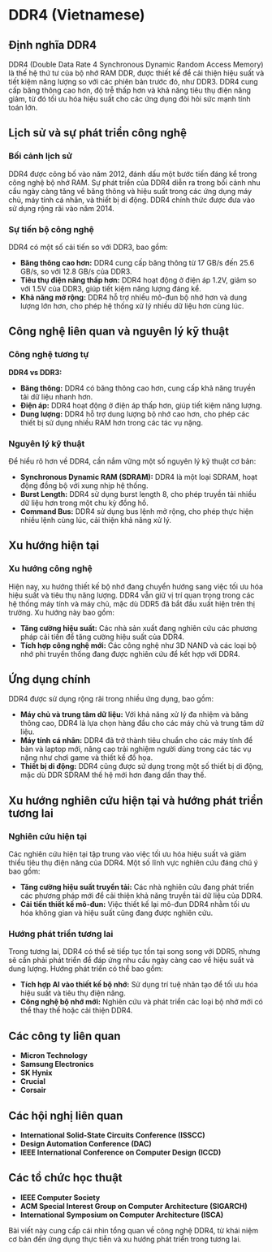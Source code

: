 # DDR4 (Vietnamese)

## Định nghĩa DDR4

DDR4 (Double Data Rate 4 Synchronous Dynamic Random Access Memory) là thế hệ thứ tư của bộ nhớ RAM DDR, được thiết kế để cải thiện hiệu suất và tiết kiệm năng lượng so với các phiên bản trước đó, như DDR3. DDR4 cung cấp băng thông cao hơn, độ trễ thấp hơn và khả năng tiêu thụ điện năng giảm, từ đó tối ưu hóa hiệu suất cho các ứng dụng đòi hỏi sức mạnh tính toán lớn.

## Lịch sử và sự phát triển công nghệ

### Bối cảnh lịch sử

DDR4 được công bố vào năm 2012, đánh dấu một bước tiến đáng kể trong công nghệ bộ nhớ RAM. Sự phát triển của DDR4 diễn ra trong bối cảnh nhu cầu ngày càng tăng về băng thông và hiệu suất trong các ứng dụng máy chủ, máy tính cá nhân, và thiết bị di động. DDR4 chính thức được đưa vào sử dụng rộng rãi vào năm 2014.

### Sự tiến bộ công nghệ

DDR4 có một số cải tiến so với DDR3, bao gồm:
- **Băng thông cao hơn:** DDR4 cung cấp băng thông từ 17 GB/s đến 25.6 GB/s, so với 12.8 GB/s của DDR3.
- **Tiêu thụ điện năng thấp hơn:** DDR4 hoạt động ở điện áp 1.2V, giảm so với 1.5V của DDR3, giúp tiết kiệm năng lượng đáng kể.
- **Khả năng mở rộng:** DDR4 hỗ trợ nhiều mô-đun bộ nhớ hơn và dung lượng lớn hơn, cho phép hệ thống xử lý nhiều dữ liệu hơn cùng lúc.

## Công nghệ liên quan và nguyên lý kỹ thuật

### Công nghệ tương tự

**DDR4 vs DDR3:**
- **Băng thông:** DDR4 có băng thông cao hơn, cung cấp khả năng truyền tải dữ liệu nhanh hơn.
- **Điện áp:** DDR4 hoạt động ở điện áp thấp hơn, giúp tiết kiệm năng lượng.
- **Dung lượng:** DDR4 hỗ trợ dung lượng bộ nhớ cao hơn, cho phép các thiết bị sử dụng nhiều RAM hơn trong các tác vụ nặng.

### Nguyên lý kỹ thuật

Để hiểu rõ hơn về DDR4, cần nắm vững một số nguyên lý kỹ thuật cơ bản:
- **Synchronous Dynamic RAM (SDRAM):** DDR4 là một loại SDRAM, hoạt động đồng bộ với xung nhịp hệ thống.
- **Burst Length:** DDR4 sử dụng burst length 8, cho phép truyền tải nhiều dữ liệu hơn trong một chu kỳ đồng hồ.
- **Command Bus:** DDR4 sử dụng bus lệnh mở rộng, cho phép thực hiện nhiều lệnh cùng lúc, cải thiện khả năng xử lý.

## Xu hướng hiện tại

### Xu hướng công nghệ

Hiện nay, xu hướng thiết kế bộ nhớ đang chuyển hướng sang việc tối ưu hóa hiệu suất và tiêu thụ năng lượng. DDR4 vẫn giữ vị trí quan trọng trong các hệ thống máy tính và máy chủ, mặc dù DDR5 đã bắt đầu xuất hiện trên thị trường. Xu hướng này bao gồm:
- **Tăng cường hiệu suất:** Các nhà sản xuất đang nghiên cứu các phương pháp cải tiến để tăng cường hiệu suất của DDR4.
- **Tích hợp công nghệ mới:** Các công nghệ như 3D NAND và các loại bộ nhớ phi truyền thống đang được nghiên cứu để kết hợp với DDR4.

## Ứng dụng chính

DDR4 được sử dụng rộng rãi trong nhiều ứng dụng, bao gồm:
- **Máy chủ và trung tâm dữ liệu:** Với khả năng xử lý đa nhiệm và băng thông cao, DDR4 là lựa chọn hàng đầu cho các máy chủ và trung tâm dữ liệu.
- **Máy tính cá nhân:** DDR4 đã trở thành tiêu chuẩn cho các máy tính để bàn và laptop mới, nâng cao trải nghiệm người dùng trong các tác vụ nặng như chơi game và thiết kế đồ họa.
- **Thiết bị di động:** DDR4 cũng được sử dụng trong một số thiết bị di động, mặc dù DDR SDRAM thế hệ mới hơn đang dần thay thế.

## Xu hướng nghiên cứu hiện tại và hướng phát triển tương lai

### Nghiên cứu hiện tại

Các nghiên cứu hiện tại tập trung vào việc tối ưu hóa hiệu suất và giảm thiểu tiêu thụ điện năng của DDR4. Một số lĩnh vực nghiên cứu đáng chú ý bao gồm:
- **Tăng cường hiệu suất truyền tải:** Các nhà nghiên cứu đang phát triển các phương pháp mới để cải thiện khả năng truyền tải dữ liệu của DDR4.
- **Cải tiến thiết kế mô-đun:** Việc thiết kế lại mô-đun DDR4 nhằm tối ưu hóa không gian và hiệu suất cũng đang được nghiên cứu.

### Hướng phát triển tương lai

Trong tương lai, DDR4 có thể sẽ tiếp tục tồn tại song song với DDR5, nhưng sẽ cần phải phát triển để đáp ứng nhu cầu ngày càng cao về hiệu suất và dung lượng. Hướng phát triển có thể bao gồm:
- **Tích hợp AI vào thiết kế bộ nhớ:** Sử dụng trí tuệ nhân tạo để tối ưu hóa hiệu suất và tiêu thụ điện năng.
- **Công nghệ bộ nhớ mới:** Nghiên cứu và phát triển các loại bộ nhớ mới có thể thay thế hoặc cải thiện DDR4.

## Các công ty liên quan

- **Micron Technology**
- **Samsung Electronics**
- **SK Hynix**
- **Crucial**
- **Corsair**

## Các hội nghị liên quan

- **International Solid-State Circuits Conference (ISSCC)**
- **Design Automation Conference (DAC)**
- **IEEE International Conference on Computer Design (ICCD)**

## Các tổ chức học thuật

- **IEEE Computer Society**
- **ACM Special Interest Group on Computer Architecture (SIGARCH)**
- **International Symposium on Computer Architecture (ISCA)**

Bài viết này cung cấp cái nhìn tổng quan về công nghệ DDR4, từ khái niệm cơ bản đến ứng dụng thực tiễn và xu hướng phát triển trong tương lai.
